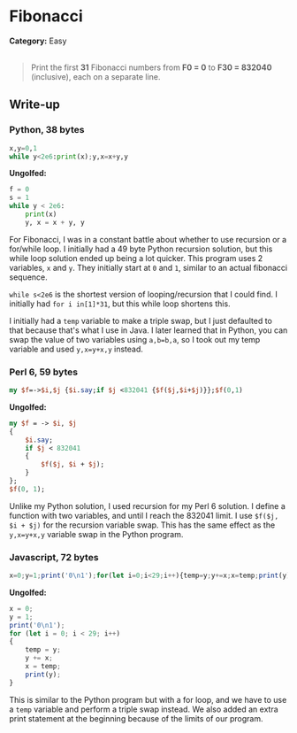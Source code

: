 <h1>Fibonacci</h1>
<b>Category:</b> Easy
<br><br>

> Print the first <b>31</b> Fibonacci numbers from <b>F0 = 0</b> to <b>F30 = 832040</b> (inclusive), each on a separate line.

<h2>Write-up</h2>

<h3>Python, 38 bytes</h3>


```Python
x,y=0,1
while y<2e6:print(x);y,x=x+y,y
```

<b>Ungolfed:</b>

```Python
f = 0
s = 1
while y < 2e6:
    print(x)
    y, x = x + y, y
```


For Fibonacci, I was in a constant battle about whether to use recursion or a for/while loop. I initially had a 49 byte Python recursion solution, but this while loop solution ended up being a lot quicker. This program uses 2 variables, `x` and `y`. They initially start at `0` and `1`, similar to an actual fibonacci sequence.

`while s<2e6` is the shortest version of looping/recursion that I could find. I initially had `for i in[1]*31`, but this while loop shortens this.

I initially had a `temp` variable to make a triple swap, but I just defaulted to that because that's what I use in Java. I later learned that in Python, you can swap the value of two variables using `a,b=b,a`, so I took out my temp variable and used `y,x=y+x,y` instead.

<h3>Perl 6, 59 bytes</h3>


```Perl
my $f=->$i,$j {$i.say;if $j <832041 {$f($j,$i+$j)}};$f(0,1)
```

<b>Ungolfed:</b>

```Perl
my $f = -> $i, $j
{
    $i.say;
    if $j < 832041
    {
        $f($j, $i + $j);
    }
};
$f(0, 1);
```

Unlike my Python solution, I used recursion for my Perl 6 solution. I define a function with two variables, and until I reach the 832041 limit. I use `$f($j, $i + $j)` for the recursion variable swap. This has the same effect as the `y,x=y+x,y` variable swap in the Python program.

<h3>Javascript, 72 bytes</h3>


```Javascript
x=0;y=1;print('0\n1');for(let i=0;i<29;i++){temp=y;y+=x;x=temp;print(y)}
```

<b>Ungolfed:</b>

```Javascript
x = 0;
y = 1;
print('0\n1');
for (let i = 0; i < 29; i++)
{
    temp = y;
    y += x;
    x = temp;
    print(y);
}
```

This is similar to the Python program but with a for loop, and we have to use a `temp` variable and perform a triple swap instead. We also added an extra print statement at the beginning because of the limits of our program.